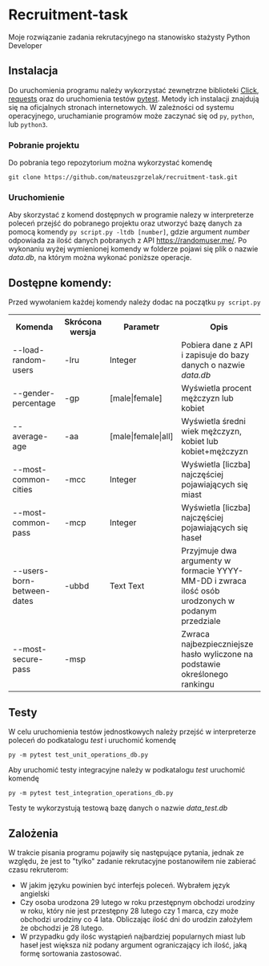 # Recruitment-task

Moje rozwiązanie zadania rekrutacyjnego na stanowisko stażysty Python Developer

## Instalacja

Do uruchomienia programu należy wykorzystać zewnętrzne biblioteki [Click](https://click.palletsprojects.com/en/7.x/),  [requests](https://realpython.com/python-requests/) oraz do uruchomienia testów [pytest](https://docs.pytest.org/en/stable/getting-started.html). Metody ich instalacji znajdują się na oficjalnych stronach internetowych. W zależności od systemu operacyjnego, uruchamianie programów może zaczynać się od `py`, `python`, lub `python3`.

### Pobranie projektu

Do pobrania tego repozytorium można wykorzystać komendę 
```
git clone https://github.com/mateuszgrzelak/recruitment-task.git
```

### Uruchomienie 

Aby skorzystać z komend dostępnych w programie nalezy w interpreterze poleceń przejść do pobranego projektu oraz utworzyć bazę danych za pomocą komendy `py script.py -ltdb [number]`, gdzie argument *number* odpowiada za ilość danych pobranych z API https://randomuser.me/. Po wykonaniu wyżej wymienionej komendy w folderze pojawi się plik o nazwie *data.db*, na którym można wykonać poniższe operacje.

## Dostępne komendy:

Przed wywołaniem każdej komendy należy dodac na początku `py script.py`

<table>
 <th>Komenda</th>
 <th>Skrócona wersja</th>
 <th>Parametr</th>
 <th>Opis</th>
 <tr>
  <td>--load-random-users</td>
  <td>-lru</td>
  <td>Integer</td>
  <td>Pobiera dane z API i zapisuje do bazy danych o nazwie<i> data.db</i></td>
 <tr>
 <tr>
  <td>--gender-percentage</td>
  <td>-gp</td>
  <td>[male|female]</td>
  <td>Wyświetla procent mężczyzn lub kobiet</td>
 <tr>
 <tr>
  <td>--average-age</td>
  <td>-aa</td>
  <td>[male|female|all]</td>
  <td>Wyświetla średni wiek mężczyzn, kobiet lub kobiet+mężczyzn</td>
 <tr>
 <tr>
  <td>--most-common-cities</td>
  <td>-mcc</td>
  <td>Integer</td>
  <td>Wyświetla [liczba] najczęściej pojawiających się miast</td>
 <tr>
 <tr>
  <td>--most-common-pass</td>
  <td>-mcp</td>
  <td>Integer</td>
  <td>Wyświetla [liczba] najczęściej pojawiających się haseł</td>
 <tr>
 <tr>
  <td>--users-born-between-dates</td>
  <td>-ubbd</td>
  <td>Text Text</td>
  <td>Przyjmuje dwa argumenty w formacie YYYY-MM-DD i zwraca ilość osób urodzonych w podanym przedziale</td>
 <tr>
 <tr>
  <td>--most-secure-pass</td>
  <td>-msp</td>
  <td></td>
  <td>Zwraca najbezpieczniejsze hasło wyliczone na podstawie określonego rankingu </td>
 <tr>
</table>

## Testy

W celu uruchomienia testów jednostkowych należy przejść w interpreterze poleceń do podkatalogu *test* i uruchomić komendę 
```
py -m pytest test_unit_operations_db.py
```
Aby uruchomić testy integracyjne należy w podkatalogu *test* uruchomić komendę
```
py -m pytest test_integration_operations_db.py
```
Testy te wykorzystują testową bazę danych o nazwie *data_test.db*

## Zalożenia

W trakcie pisania programu pojawiły się następujące pytania, jednak ze względu, że jest to "tylko" zadanie rekrutacyjne postanowiłem nie zabierać czasu rekruterom:

- W jakim języku powinien być interfejs poleceń. Wybrałem język angielski
- Czy osoba urodzona 29 lutego w roku przestępnym obchodzi urodziny w roku, który nie jest przestępny 28 lutego czy 1 marca, czy może obchodzi urodziny co 4 lata. Obliczając ilość dni do urodzin założyłem że obchodzi je 28 lutego.
- W przypadku gdy ilośc wystąpień najbardziej popularnych miast lub haseł jest większa niż podany argument ograniczający ich ilość, jaką formę sortowania zastosować.